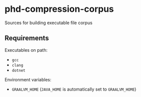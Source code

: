# phd-compression-corpus
Sources for building executable file corpus

## Requirements

Executables on path:
- `gcc`
- `clang`
- `dotnet` 

Environment variables:
- `GRAALVM_HOME` (`JAVA_HOME` is automatically set to `GRAALVM_HOME`)
